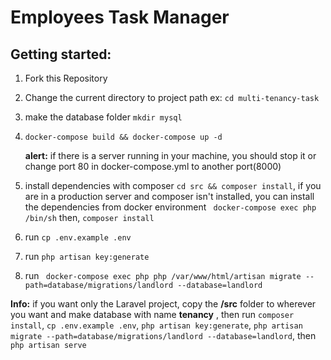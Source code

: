 # Employees Task Manager

## Getting started:
1. Fork this Repository
1. Change the current directory to project path
   ex: ```cd multi-tenancy-task ```
1. make the database folder ```mkdir mysql```
1. ``` docker-compose build && docker-compose up -d ```

    **alert:** </span> if there is a server running in your machine, you should stop it or change port 80 in docker-compose.yml to another port(8000)

1. install dependencies with composer ```cd src && composer install```, if you are in a production server and composer isn't installed, you can install the dependencies from docker environment ``` docker-compose exec php /bin/sh``` then, ```composer install```
1. run ``` cp .env.example .env ```
1. run ``` php artisan key:generate ```   
1. run ``` docker-compose exec php php /var/www/html/artisan migrate --path=database/migrations/landlord --database=landlord```


**Info:** if you want only the Laravel project,
copy the  **/src** folder to wherever you want and make database with name **tenancy** , then run
```composer install```, ```cp .env.example .env```, ```php artisan key:generate```, ```php artisan migrate --path=database/migrations/landlord --database=landlord```, then ``` php artisan serve ```

